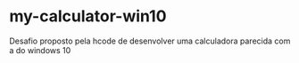 # my-calculator-win10
Desafio proposto pela hcode de desenvolver uma calculadora parecida com a do windows 10
